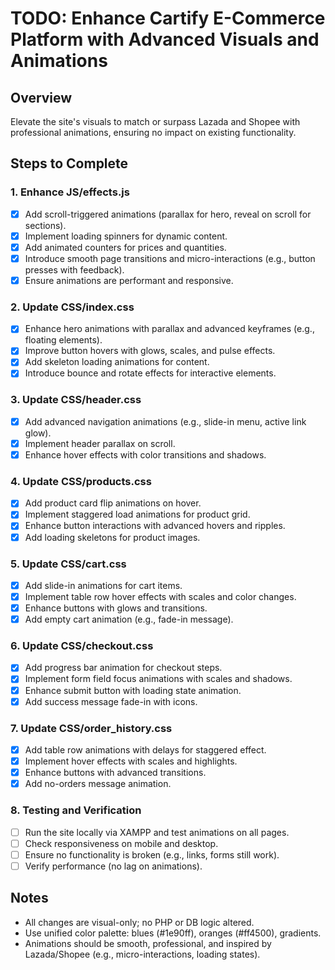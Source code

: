 # TODO: Enhance Cartify E-Commerce Platform with Advanced Visuals and Animations

## Overview
Elevate the site's visuals to match or surpass Lazada and Shopee with professional animations, ensuring no impact on existing functionality.

## Steps to Complete

### 1. Enhance JS/effects.js
- [x] Add scroll-triggered animations (parallax for hero, reveal on scroll for sections).
- [x] Implement loading spinners for dynamic content.
- [x] Add animated counters for prices and quantities.
- [x] Introduce smooth page transitions and micro-interactions (e.g., button presses with feedback).
- [x] Ensure animations are performant and responsive.

### 2. Update CSS/index.css
- [x] Enhance hero animations with parallax and advanced keyframes (e.g., floating elements).
- [x] Improve button hovers with glows, scales, and pulse effects.
- [x] Add skeleton loading animations for content.
- [x] Introduce bounce and rotate effects for interactive elements.

### 3. Update CSS/header.css
- [x] Add advanced navigation animations (e.g., slide-in menu, active link glow).
- [x] Implement header parallax on scroll.
- [x] Enhance hover effects with color transitions and shadows.

### 4. Update CSS/products.css
- [x] Add product card flip animations on hover.
- [x] Implement staggered load animations for product grid.
- [x] Enhance button interactions with advanced hovers and ripples.
- [x] Add loading skeletons for product images.

### 5. Update CSS/cart.css
- [x] Add slide-in animations for cart items.
- [x] Implement table row hover effects with scales and color changes.
- [x] Enhance buttons with glows and transitions.
- [x] Add empty cart animation (e.g., fade-in message).

### 6. Update CSS/checkout.css
- [x] Add progress bar animation for checkout steps.
- [x] Implement form field focus animations with scales and shadows.
- [x] Enhance submit button with loading state animation.
- [x] Add success message fade-in with icons.

### 7. Update CSS/order_history.css
- [x] Add table row animations with delays for staggered effect.
- [x] Implement hover effects with scales and highlights.
- [x] Enhance buttons with advanced transitions.
- [x] Add no-orders message animation.

### 8. Testing and Verification
- [ ] Run the site locally via XAMPP and test animations on all pages.
- [ ] Check responsiveness on mobile and desktop.
- [ ] Ensure no functionality is broken (e.g., links, forms still work).
- [ ] Verify performance (no lag on animations).

## Notes
- All changes are visual-only; no PHP or DB logic altered.
- Use unified color palette: blues (#1e90ff), oranges (#ff4500), gradients.
- Animations should be smooth, professional, and inspired by Lazada/Shopee (e.g., micro-interactions, loading states).

